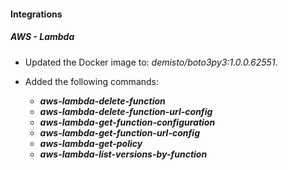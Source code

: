 
#### Integrations

##### AWS - Lambda

- Updated the Docker image to: *demisto/boto3py3:1.0.0.62551*.

- Added the following commands:
  - ***aws-lambda-delete-function***
  - ***aws-lambda-delete-function-url-config***
  - ***aws-lambda-get-function-configuration***
  - ***aws-lambda-get-function-url-config***
  - ***aws-lambda-get-policy***
  - ***aws-lambda-list-versions-by-function***
